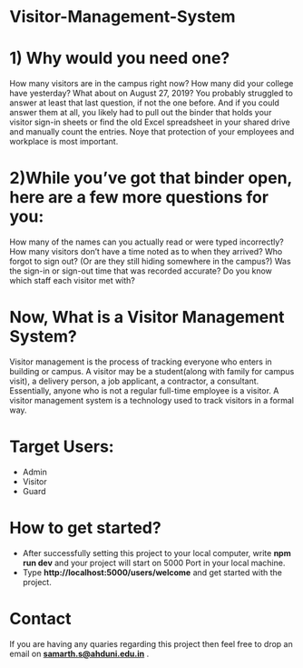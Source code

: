 # Visitor-Management-System
# 1) Why would you need one?
How many visitors are in the campus right now? How many did your college have yesterday? What about on August 27, 2019?
You probably struggled to answer at least that last question, if not the one before. And if you could answer them at all, you likely had to pull out the binder that holds your visitor sign-in sheets or find the old Excel spreadsheet in your shared drive and manually count the entries. Noye that protection of your employees and workplace is most important.

# 2)While you’ve got that binder open, here are a few more questions for you:
How many of the names can you actually read or were typed incorrectly?
How many visitors don’t have a time noted as to when they arrived?
Who forgot to sign out? (Or are they still hiding somewhere in the campus?)
Was the sign-in or sign-out time that was recorded accurate?
Do you know which staff each visitor met with?

# Now, What is a Visitor Management System?
Visitor management is the process of tracking everyone who enters in building or campus. A visitor may be a student(along with family for campus visit), a delivery person, a job applicant, a contractor, a consultant. Essentially, anyone who is not a regular full-time employee is a visitor. A visitor management system is a technology used to track visitors in a formal way.

# Target Users:
* Admin 
* Visitor
* Guard

# How to get started?
* After successfully setting this project to your local computer, write **npm run dev** and your project will start on 5000 Port in your local machine.
* Type **http://localhost:5000/users/welcome** and get started with the project.

# Contact
If you are having any quaries regarding this project then feel free to drop an email on **samarth.s@ahduni.edu.in** .
